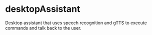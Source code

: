 # desktopAssistant
Desktop assistant that uses speech recognition and gTTS to execute commands and talk back to the user.
